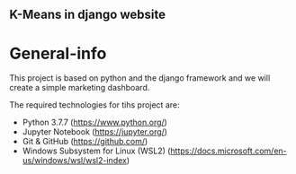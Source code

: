 ## K-Means in django website

# General-info

This project is based on python and the django framework and we will create a simple marketing dashboard.

The required technologies for tihs project are:

* Python 3.7.7 (https://www.python.org/)
* Jupyter Notebook (https://jupyter.org/)
* Git & GitHub (https://github.com/)
* Windows Subsystem for Linux (WSL2) (https://docs.microsoft.com/en-us/windows/wsl/wsl2-index)